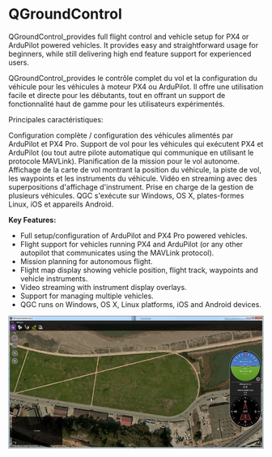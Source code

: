 # QGroundControl 

QGroundControl\_provides full flight control and vehicle setup for PX4 or ArduPilot powered vehicles. It provides easy and straightforward usage for beginners, while still delivering high end feature support for experienced users.

QGroundControl\_provides le contrôle complet du vol et la configuration du véhicule pour les véhicules à moteur PX4 ou ArduPilot. Il offre une utilisation facile et directe pour les débutants, tout en offrant un support de fonctionnalité haut de gamme pour les utilisateurs expérimentés.

Principales caractéristiques:

Configuration complète / configuration des véhicules alimentés par ArduPilot et PX4 Pro.
Support de vol pour les véhicules qui exécutent PX4 et ArduPilot (ou tout autre pilote automatique qui communique en utilisant le protocole MAVLink).
Planification de la mission pour le vol autonome.
Affichage de la carte de vol montrant la position du véhicule, la piste de vol, les waypoints et les instruments du véhicule.
Vidéo en streaming avec des superpositions d'affichage d'instrument.
Prise en charge de la gestion de plusieurs véhicules.
QGC s'exécute sur Windows, OS X, plates-formes Linux, iOS et appareils Android.

**Key Features:**

* Full setup/configuration of ArduPilot and PX4 Pro powered vehicles.
* Flight support for vehicles running PX4 and ArduPilot \(or any other autopilot that communicates using the MAVLink protocol\).
* Mission planning for autonomous flight.
* Flight map display showing vehicle position, flight track, waypoints and vehicle instruments.
* Video streaming with instrument display overlays.
* Support for managing multiple vehicles.
* QGC runs on Windows, OS X, Linux platforms, iOS and Android devices.

![qgroundcontrol](../images/qgc.jpg)



